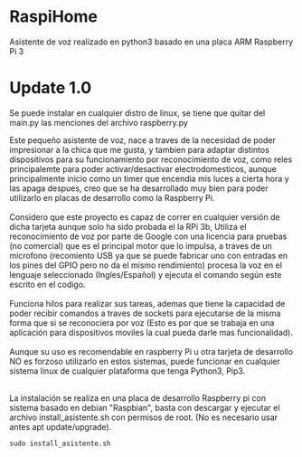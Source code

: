 # RaspiHome
Asistente de voz realizado en python3 basado en una placa ARM Raspberry Pi 3

# Update 1.0
Se puede instalar en cualquier distro de linux, se tiene que quitar del main.py las menciones del archivo raspberry.py

Este pequeño asistente de voz, nace a traves de la necesidad de poder impresionar a la chica que me gusta, y tambien para adaptar distintos dispositivos para su funcionamiento por reconocimiento de voz, como reles principalemte para poder activar/desactivar electrodomesticos, aunque principalmente inicio como un timer que encendia mis luces a cierta hora y las apaga despues, creo que se ha desarrollado muy bien para poder utilizarlo en placas de desarrollo como la Raspberry Pi.<br><br>
Considero que este proyecto es capaz de correr en cualquier versión de dicha tarjeta aunque solo ha sido probada el la RPi 3b, Utiliza el reconocimiento de voz por parte de Google con una licencia para pruebas (no comercial) que es el principal motor que lo impulsa, a traves de un microfono (recomiento USB ya que se puede fabricar uno con entradas en los pines del GPIO pero no da el mismo rendimiento) procesa la voz en el lenguaje seleccionado (Ingles/Español) y ejecuta el comando según este escrito en el codigo.<br><br>
Funciona hilos para realizar sus tareas, ademas que tiene la capacidad de poder recibir comandos a traves de sockets para ejecutarse de la misma forma que si se reconociera por voz (Esto es por que se trabaja en una aplicación para dispositivos moviles la cual pueda darle mas funcionalidad).<br><br>
Aunque su uso es recomendable en raspberry Pi u otra tarjeta de desarrollo NO es forzoso utilizarlo en estos sistemas, puede funcionar en cualquier sistema linux de cualquier plataforma que tenga Python3, Pip3.<br><br>

La instalación se realiza en una placa de desarrollo Raspberry pi con sistema basado en debian "Raspbian", basta con descargar y ejecutar el archivo install_asistente.sh con permisos de root. (No es necesario usar antes apt update/upgrade).

```
sudo install_asistente.sh
```
